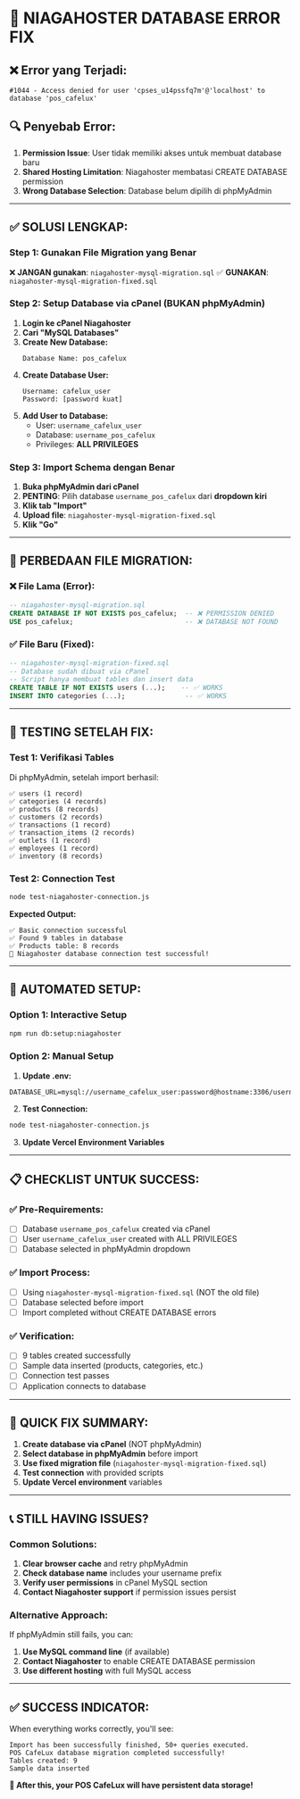 # 🚨 **NIAGAHOSTER DATABASE ERROR FIX**

## ❌ **Error yang Terjadi:**
```
#1044 - Access denied for user 'cpses_u14pssfq7m'@'localhost' to database 'pos_cafelux'
```

## 🔍 **Penyebab Error:**
1. **Permission Issue**: User tidak memiliki akses untuk membuat database baru
2. **Shared Hosting Limitation**: Niagahoster membatasi CREATE DATABASE permission
3. **Wrong Database Selection**: Database belum dipilih di phpMyAdmin

---

## ✅ **SOLUSI LENGKAP:**

### **Step 1: Gunakan File Migration yang Benar**
❌ **JANGAN gunakan**: `niagahoster-mysql-migration.sql`
✅ **GUNAKAN**: `niagahoster-mysql-migration-fixed.sql`

### **Step 2: Setup Database via cPanel (BUKAN phpMyAdmin)**
1. **Login ke cPanel Niagahoster**
2. **Cari "MySQL Databases"**
3. **Create New Database:**
   ```
   Database Name: pos_cafelux
   ```
4. **Create Database User:**
   ```
   Username: cafelux_user
   Password: [password kuat]
   ```
5. **Add User to Database:**
   - User: `username_cafelux_user`
   - Database: `username_pos_cafelux`
   - Privileges: **ALL PRIVILEGES**

### **Step 3: Import Schema dengan Benar**
1. **Buka phpMyAdmin dari cPanel**
2. **PENTING**: Pilih database `username_pos_cafelux` dari **dropdown kiri**
3. **Klik tab "Import"**
4. **Upload file**: `niagahoster-mysql-migration-fixed.sql`
5. **Klik "Go"**

---

## 🎯 **PERBEDAAN FILE MIGRATION:**

### **❌ File Lama (Error):**
```sql
-- niagahoster-mysql-migration.sql
CREATE DATABASE IF NOT EXISTS pos_cafelux;  -- ❌ PERMISSION DENIED
USE pos_cafelux;                            -- ❌ DATABASE NOT FOUND
```

### **✅ File Baru (Fixed):**
```sql
-- niagahoster-mysql-migration-fixed.sql
-- Database sudah dibuat via cPanel
-- Script hanya membuat tables dan insert data
CREATE TABLE IF NOT EXISTS users (...);    -- ✅ WORKS
INSERT INTO categories (...);               -- ✅ WORKS
```

---

## 🧪 **TESTING SETELAH FIX:**

### **Test 1: Verifikasi Tables**
Di phpMyAdmin, setelah import berhasil:
```
✅ users (1 record)
✅ categories (4 records)
✅ products (8 records)
✅ customers (2 records)
✅ transactions (1 record)
✅ transaction_items (2 records)
✅ outlets (1 record)
✅ employees (1 record)
✅ inventory (8 records)
```

### **Test 2: Connection Test**
```bash
node test-niagahoster-connection.js
```

**Expected Output:**
```
✅ Basic connection successful
✅ Found 9 tables in database
✅ Products table: 8 records
🎉 Niagahoster database connection test successful!
```

---

## 🔧 **AUTOMATED SETUP:**

### **Option 1: Interactive Setup**
```bash
npm run db:setup:niagahoster
```

### **Option 2: Manual Setup**
1. **Update .env:**
```env
DATABASE_URL=mysql://username_cafelux_user:password@hostname:3306/username_pos_cafelux
```

2. **Test Connection:**
```bash
node test-niagahoster-connection.js
```

3. **Update Vercel Environment Variables**

---

## 📋 **CHECKLIST UNTUK SUCCESS:**

### **✅ Pre-Requirements:**
- [ ] Database `username_pos_cafelux` created via cPanel
- [ ] User `username_cafelux_user` created with ALL PRIVILEGES
- [ ] Database selected in phpMyAdmin dropdown

### **✅ Import Process:**
- [ ] Using `niagahoster-mysql-migration-fixed.sql` (NOT the old file)
- [ ] Database selected before import
- [ ] Import completed without CREATE DATABASE errors

### **✅ Verification:**
- [ ] 9 tables created successfully
- [ ] Sample data inserted (products, categories, etc.)
- [ ] Connection test passes
- [ ] Application connects to database

---

## 🚀 **QUICK FIX SUMMARY:**

1. **Create database via cPanel** (NOT phpMyAdmin)
2. **Select database in phpMyAdmin** before import
3. **Use fixed migration file** (`niagahoster-mysql-migration-fixed.sql`)
4. **Test connection** with provided scripts
5. **Update Vercel environment** variables

---

## 📞 **STILL HAVING ISSUES?**

### **Common Solutions:**
1. **Clear browser cache** and retry phpMyAdmin
2. **Check database name** includes your username prefix
3. **Verify user permissions** in cPanel MySQL section
4. **Contact Niagahoster support** if permission issues persist

### **Alternative Approach:**
If phpMyAdmin still fails, you can:
1. **Use MySQL command line** (if available)
2. **Contact Niagahoster** to enable CREATE DATABASE permission
3. **Use different hosting** with full MySQL access

---

## ✅ **SUCCESS INDICATOR:**
When everything works correctly, you'll see:
```
Import has been successfully finished, 50+ queries executed.
POS CafeLux database migration completed successfully!
Tables created: 9
Sample data inserted
```

**🎉 After this, your POS CafeLux will have persistent data storage!**
